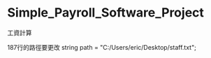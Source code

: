 # Simple_Payroll_Software_Project
工資計算

187行的路徑要更改
string path = "C:/Users/eric/Desktop/staff.txt";
